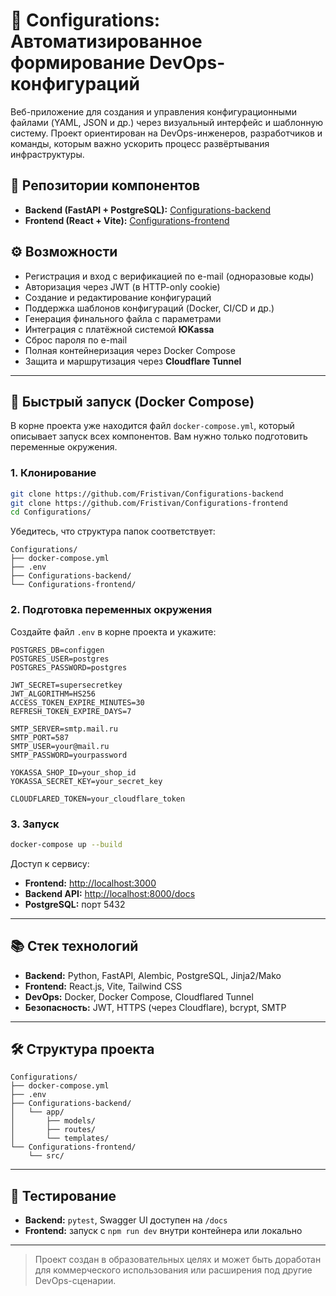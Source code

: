 # 🧩 Configurations: Автоматизированное формирование DevOps-конфигураций

Веб-приложение для создания и управления конфигурационными файлами (YAML, JSON и др.) через визуальный интерфейс и шаблонную систему. Проект ориентирован на DevOps-инженеров, разработчиков и команды, которым важно ускорить процесс развёртывания инфраструктуры.

## 📂 Репозитории компонентов

- **Backend (FastAPI + PostgreSQL):** [Configurations-backend](https://github.com/Fristivan/Configurations-backend)  
- **Frontend (React + Vite):** [Configurations-frontend](https://github.com/Fristivan/Configurations-frontend)

## ⚙️ Возможности

- Регистрация и вход с верификацией по e-mail (одноразовые коды)
- Авторизация через JWT (в HTTP-only cookie)
- Создание и редактирование конфигураций
- Поддержка шаблонов конфигураций (Docker, CI/CD и др.)
- Генерация финального файла с параметрами
- Интеграция с платёжной системой **ЮKassa**
- Сброс пароля по e-mail
- Полная контейнеризация через Docker Compose
- Защита и маршрутизация через **Cloudflare Tunnel**

---

## 🚀 Быстрый запуск (Docker Compose)

В корне проекта уже находится файл `docker-compose.yml`, который описывает запуск всех компонентов. Вам нужно только подготовить переменные окружения.

### 1. Клонирование

```bash
git clone https://github.com/Fristivan/Configurations-backend
git clone https://github.com/Fristivan/Configurations-frontend
cd Configurations/
````

Убедитесь, что структура папок соответствует:

```
Configurations/
├── docker-compose.yml
├── .env
├── Configurations-backend/
└── Configurations-frontend/
```

### 2. Подготовка переменных окружения

Создайте файл `.env` в корне проекта и укажите:

```dotenv
POSTGRES_DB=configgen
POSTGRES_USER=postgres
POSTGRES_PASSWORD=postgres

JWT_SECRET=supersecretkey
JWT_ALGORITHM=HS256
ACCESS_TOKEN_EXPIRE_MINUTES=30
REFRESH_TOKEN_EXPIRE_DAYS=7

SMTP_SERVER=smtp.mail.ru
SMTP_PORT=587
SMTP_USER=your@mail.ru
SMTP_PASSWORD=yourpassword

YOKASSA_SHOP_ID=your_shop_id
YOKASSA_SECRET_KEY=your_secret_key

CLOUDFLARED_TOKEN=your_cloudflare_token
```

### 3. Запуск

```bash
docker-compose up --build
```

Доступ к сервису:

* **Frontend:** [http://localhost:3000](http://localhost:3000)
* **Backend API:** [http://localhost:8000/docs](http://localhost:8000/docs)
* **PostgreSQL:** порт 5432

---

## 📚 Стек технологий

* **Backend:** Python, FastAPI, Alembic, PostgreSQL, Jinja2/Mako
* **Frontend:** React.js, Vite, Tailwind CSS
* **DevOps:** Docker, Docker Compose, Cloudflared Tunnel
* **Безопасность:** JWT, HTTPS (через Cloudflare), bcrypt, SMTP

---

## 🛠 Структура проекта

```
Configurations/
├── docker-compose.yml
├── .env
├── Configurations-backend/
│   └── app/
│       ├── models/
│       ├── routes/
│       └── templates/
└── Configurations-frontend/
    └── src/
```

---

## 🧪 Тестирование

* **Backend:** `pytest`, Swagger UI доступен на `/docs`
* **Frontend:** запуск с `npm run dev` внутри контейнера или локально

---

> Проект создан в образовательных целях и может быть доработан для коммерческого использования или расширения под другие DevOps-сценарии.
